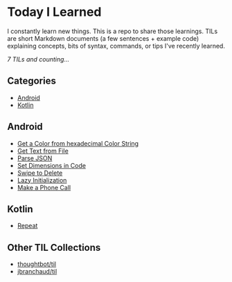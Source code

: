 # Today I Learned

I constantly learn new things. This is a repo to share those learnings.
TILs are short Markdown documents (a few sentences + example code) explaining
concepts, bits of syntax, commands, or tips I've recently learned.

_7 TILs and counting..._

## Categories

* [Android](#android)
* [Kotlin](#kotlin)

## Android

* [Get a Color from hexadecimal Color String](android/get-a-color-from-hexadecimal-color-string.md)
* [Get Text from File](android/get-text-from-file.md)
* [Parse JSON](android/parse-json.md)
* [Set Dimensions in Code](android/set-dimensions-in-code.md)
* [Swipe to Delete](android/swipe-to-delete.md)
* [Lazy Initialization](android/lazy-initialization.md)
* [Make a Phone Call](android/make-a-phone-call.md)

## Kotlin

* [Repeat](kotlin/repeat.md)

## Other TIL Collections

* [thoughtbot/til](https://github.com/thoughtbot/til)
* [jbranchaud/til](https://github.com/jbranchaud/til)
